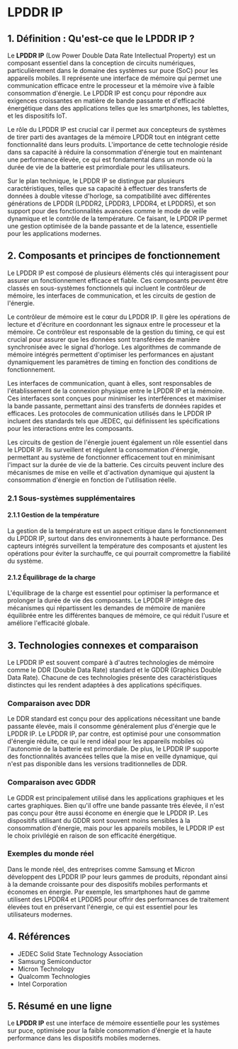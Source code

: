 # LPDDR IP

## 1. Définition : Qu'est-ce que le **LPDDR IP** ?
Le **LPDDR IP** (Low Power Double Data Rate Intellectual Property) est un composant essentiel dans la conception de circuits numériques, particulièrement dans le domaine des systèmes sur puce (SoC) pour les appareils mobiles. Il représente une interface de mémoire qui permet une communication efficace entre le processeur et la mémoire vive à faible consommation d'énergie. Le LPDDR IP est conçu pour répondre aux exigences croissantes en matière de bande passante et d'efficacité énergétique dans des applications telles que les smartphones, les tablettes, et les dispositifs IoT.

Le rôle du LPDDR IP est crucial car il permet aux concepteurs de systèmes de tirer parti des avantages de la mémoire LPDDR tout en intégrant cette fonctionnalité dans leurs produits. L'importance de cette technologie réside dans sa capacité à réduire la consommation d'énergie tout en maintenant une performance élevée, ce qui est fondamental dans un monde où la durée de vie de la batterie est primordiale pour les utilisateurs.

Sur le plan technique, le LPDDR IP se distingue par plusieurs caractéristiques, telles que sa capacité à effectuer des transferts de données à double vitesse d'horloge, sa compatibilité avec différentes générations de LPDDR (LPDDR2, LPDDR3, LPDDR4, et LPDDR5), et son support pour des fonctionnalités avancées comme le mode de veille dynamique et le contrôle de la température. Ce faisant, le LPDDR IP permet une gestion optimisée de la bande passante et de la latence, essentielle pour les applications modernes.

## 2. Composants et principes de fonctionnement
Le LPDDR IP est composé de plusieurs éléments clés qui interagissent pour assurer un fonctionnement efficace et fiable. Ces composants peuvent être classés en sous-systèmes fonctionnels qui incluent le contrôleur de mémoire, les interfaces de communication, et les circuits de gestion de l'énergie.

Le contrôleur de mémoire est le cœur du LPDDR IP. Il gère les opérations de lecture et d'écriture en coordonnant les signaux entre le processeur et la mémoire. Ce contrôleur est responsable de la gestion du timing, ce qui est crucial pour assurer que les données sont transférées de manière synchronisée avec le signal d'horloge. Les algorithmes de commande de mémoire intégrés permettent d'optimiser les performances en ajustant dynamiquement les paramètres de timing en fonction des conditions de fonctionnement.

Les interfaces de communication, quant à elles, sont responsables de l'établissement de la connexion physique entre le LPDDR IP et la mémoire. Ces interfaces sont conçues pour minimiser les interférences et maximiser la bande passante, permettant ainsi des transferts de données rapides et efficaces. Les protocoles de communication utilisés dans le LPDDR IP incluent des standards tels que JEDEC, qui définissent les spécifications pour les interactions entre les composants.

Les circuits de gestion de l'énergie jouent également un rôle essentiel dans le LPDDR IP. Ils surveillent et régulent la consommation d'énergie, permettant au système de fonctionner efficacement tout en minimisant l'impact sur la durée de vie de la batterie. Ces circuits peuvent inclure des mécanismes de mise en veille et d'activation dynamique qui ajustent la consommation d'énergie en fonction de l'utilisation réelle.

### 2.1 Sous-systèmes supplémentaires
#### 2.1.1 Gestion de la température
La gestion de la température est un aspect critique dans le fonctionnement du LPDDR IP, surtout dans des environnements à haute performance. Des capteurs intégrés surveillent la température des composants et ajustent les opérations pour éviter la surchauffe, ce qui pourrait compromettre la fiabilité du système.

#### 2.1.2 Équilibrage de la charge
L'équilibrage de la charge est essentiel pour optimiser la performance et prolonger la durée de vie des composants. Le LPDDR IP intègre des mécanismes qui répartissent les demandes de mémoire de manière équilibrée entre les différentes banques de mémoire, ce qui réduit l'usure et améliore l'efficacité globale.

## 3. Technologies connexes et comparaison
Le LPDDR IP est souvent comparé à d'autres technologies de mémoire comme le DDR (Double Data Rate) standard et le GDDR (Graphics Double Data Rate). Chacune de ces technologies présente des caractéristiques distinctes qui les rendent adaptées à des applications spécifiques.

### Comparaison avec DDR
Le DDR standard est conçu pour des applications nécessitant une bande passante élevée, mais il consomme généralement plus d'énergie que le LPDDR IP. Le LPDDR IP, par contre, est optimisé pour une consommation d'énergie réduite, ce qui le rend idéal pour les appareils mobiles où l'autonomie de la batterie est primordiale. De plus, le LPDDR IP supporte des fonctionnalités avancées telles que la mise en veille dynamique, qui n'est pas disponible dans les versions traditionnelles de DDR.

### Comparaison avec GDDR
Le GDDR est principalement utilisé dans les applications graphiques et les cartes graphiques. Bien qu'il offre une bande passante très élevée, il n'est pas conçu pour être aussi économe en énergie que le LPDDR IP. Les dispositifs utilisant du GDDR sont souvent moins sensibles à la consommation d'énergie, mais pour les appareils mobiles, le LPDDR IP est le choix privilégié en raison de son efficacité énergétique.

### Exemples du monde réel
Dans le monde réel, des entreprises comme Samsung et Micron développent des LPDDR IP pour leurs gammes de produits, répondant ainsi à la demande croissante pour des dispositifs mobiles performants et économes en énergie. Par exemple, les smartphones haut de gamme utilisent des LPDDR4 et LPDDR5 pour offrir des performances de traitement élevées tout en préservant l'énergie, ce qui est essentiel pour les utilisateurs modernes.

## 4. Références
- JEDEC Solid State Technology Association
- Samsung Semiconductor
- Micron Technology
- Qualcomm Technologies
- Intel Corporation

## 5. Résumé en une ligne
Le **LPDDR IP** est une interface de mémoire essentielle pour les systèmes sur puce, optimisée pour la faible consommation d'énergie et la haute performance dans les dispositifs mobiles modernes.